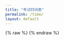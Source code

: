 ```yaml
---
title: "考试时间表"
permalink: /time/
layout: default
---
```


<!-- 日程表的容器 -->
<div id="calendar">
  <ul>
    <!-- 日程事件将被添加到这里 -->
  </ul>
</div>
{% raw %}
<script src="script.js"></script>
{% endraw %}